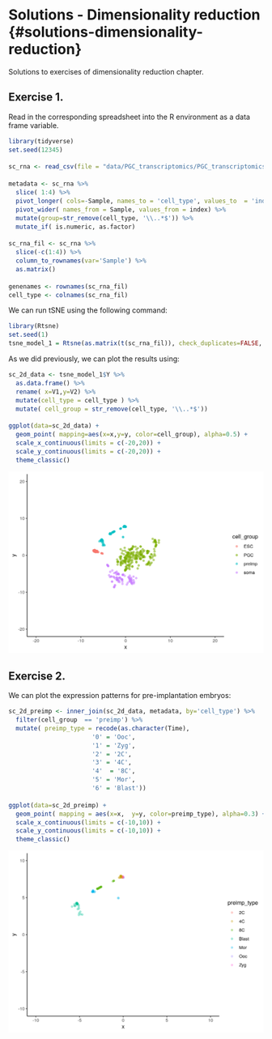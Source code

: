# Solutions - Dimensionality reduction {#solutions-dimensionality-reduction}

Solutions to exercises of dimensionality reduction chapter.

## Exercise 1. 

Read in the corresponding spreadsheet into the R environment as a data frame variable. 


```r
library(tidyverse)
set.seed(12345)

sc_rna <- read_csv(file = "data/PGC_transcriptomics/PGC_transcriptomics.csv")

metadata <- sc_rna %>% 
  slice( 1:4) %>% 
  pivot_longer( cols=-Sample, names_to = 'cell_type', values_to  = 'index') %>% 
  pivot_wider( names_from = Sample, values_from = index) %>% 
  mutate(group=str_remove(cell_type, '\\..*$')) %>% 
  mutate_if( is.numeric, as.factor)  
  
sc_rna_fil <- sc_rna %>% 
  slice(-c(1:4)) %>% 
  column_to_rownames(var='Sample') %>% 
  as.matrix()

genenames <- rownames(sc_rna_fil)
cell_type <- colnames(sc_rna_fil) 
```


We can run tSNE using the following command:


```r
library(Rtsne)
set.seed(1)
tsne_model_1 = Rtsne(as.matrix(t(sc_rna_fil)), check_duplicates=FALSE, pca=TRUE, perplexity=100, theta=0.5, dims=2)
```


As we did previously, we can plot the results using:


```r
sc_2d_data <- tsne_model_1$Y %>% 
  as.data.frame() %>% 
  rename( x=V1,y=V2) %>% 
  mutate(cell_type = cell_type ) %>% 
  mutate( cell_group = str_remove(cell_type, '\\..*$'))

ggplot(data=sc_2d_data) +
  geom_point( mapping=aes(x=x,y=y, color=cell_group), alpha=0.5) +
  scale_x_continuous(limits = c(-20,20)) +
  scale_y_continuous(limits = c(-20,20)) +
  theme_classic()
```

<img src="15-solutions-dimensionality-reduction_files/figure-html/unnamed-chunk-3-1.png" width="672" />

## Exercise 2.

We can plot the expression patterns for pre-implantation embryos:


```r
sc_2d_preimp <- inner_join(sc_2d_data, metadata, by='cell_type') %>% 
  filter(cell_group  == 'preimp') %>% 
  mutate( preimp_type = recode(as.character(Time), 
                       '0' = 'Ooc',
                       '1' = 'Zyg',
                       '2' = '2C',
                       '3' = '4C',
                       '4'  = '8C',
                       '5' = 'Mor',
                       '6' = 'Blast'))

ggplot(data=sc_2d_preimp) +
  geom_point( mapping = aes(x=x,  y=y, color=preimp_type), alpha=0.3) +
  scale_x_continuous(limits = c(-10,10)) +
  scale_y_continuous(limits = c(-10,10)) +
  theme_classic()
```

<img src="15-solutions-dimensionality-reduction_files/figure-html/unnamed-chunk-4-1.png" width="672" />
